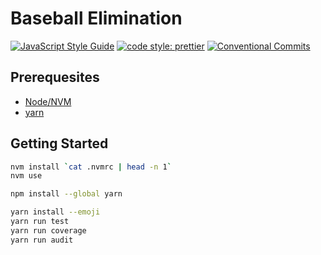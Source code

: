 # Baseball Elimination

[![JavaScript Style Guide](https://img.shields.io/badge/code_style-standard-brightgreen.svg?style=flat-square)](https://standardjs.com)
[![code style: prettier](https://img.shields.io/badge/code_style-prettier-ff69b4.svg?style=flat-square)](https://github.com/prettier/prettier)
[![Conventional Commits](https://img.shields.io/badge/Conventional%20Commits-1.0.0-yellow.svg?style=flat-square)](https://conventionalcommits.org)

## Prerequesites

- [Node/NVM](https://github.com/nvm-sh/nvm)
- [yarn](https://yarnpkg.com)

## Getting Started

```bash
nvm install `cat .nvmrc | head -n 1`
nvm use

npm install --global yarn

yarn install --emoji
yarn run test
yarn run coverage
yarn run audit
```
